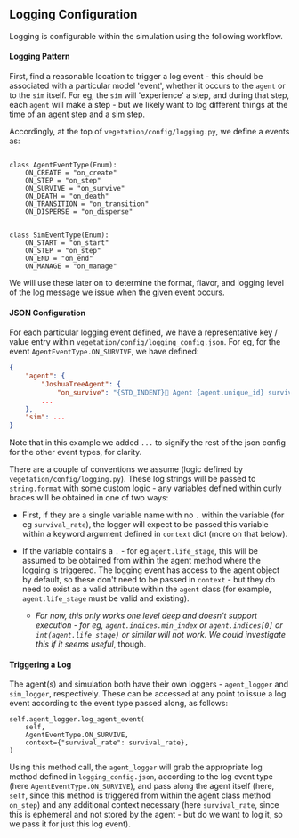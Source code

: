 ## Logging Configuration

Logging is configurable within the simulation using the following workflow.


#### Logging Pattern

First, find a reasonable location to trigger a log event - this should be associated with a particular model 'event', whether it occurs to the `agent` or to the `sim` itself. For eg, the `sim` will 'experience' a step, and during that step, each `agent` will make a step - but we likely want to log different things at the time of an agent step and a sim step.

Accordingly, at the top of `vegetation/config/logging.py`, we define a events as:

```

class AgentEventType(Enum):
    ON_CREATE = "on_create"
    ON_STEP = "on_step"
    ON_SURVIVE = "on_survive"
    ON_DEATH = "on_death"
    ON_TRANSITION = "on_transition"
    ON_DISPERSE = "on_disperse"


class SimEventType(Enum):
    ON_START = "on_start"
    ON_STEP = "on_step"
    ON_END = "on_end"
    ON_MANAGE = "on_manage"

```

We will use these later on to determine the format, flavor, and logging level of the log message we issue when the given event occurs. 

#### JSON Configuration

For each particular logging event defined, we have a representative key / value entry within `vegetation/config/logging_config.json`. For eg, for the event `AgentEventType.ON_SURVIVE`, we have defined:

```json
{
    "agent": {
        "JoshuaTreeAgent": {
            "on_survive": "{STD_INDENT}💪 Agent {agent.unique_id} survived! ({agent.life_stage} w/ survival rate {survival_rate:.2f})",
        ...
    },
    "sim": ...
}
```

Note that in this example we added `...` to signify the rest of the json config for the other event types, for clarity. 

There are a couple of conventions we assume (logic defined by `vegetation/config/logging.py`). These log strings will be passed to `string.format` with some custom logic - any variables defined within curly braces will be obtained in one of two ways:

- First, if they are a single variable name with no `.` within the variable (for eg `survival_rate`), the logger will expect to be passed this variable within a keyword argument defined in `context` dict (more on that below).

- If the variable contains a `.` - for eg `agent.life_stage`, this will be assumed to be obtained from within the agent method where the logging is triggered. The logging event has access to the agent object by default, so these don't need to be passed in `context` - but they do need to exist as a valid attribute within the `agent` class (for example, `agent.life_stage` must be valid and existing).

    - _For now, this only works one level deep and doesn't support execution - for eg, `agent.indices.min_index` or `agent.indices[0]` or `int(agent.life_stage)` or similar will not work. We could investigate this if it seems useful_, though.

#### Triggering a Log

The agent(s) and simulation both have their own loggers - `agent_logger` and `sim_logger`, respectively. These can be accessed at any point to issue a log event according to the event type passed along, as follows:

```
self.agent_logger.log_agent_event(
    self,
    AgentEventType.ON_SURVIVE,
    context={"survival_rate": survival_rate},
)
```

Using this method call, the `agent_logger` will grab the appropriate log method defined in `logging_config.json`, according to the log event type (here `AgentEventType.ON_SURVIVE`), and pass along the agent itself (here, `self`, since this method is triggered from within the agent class method `on_step`) and any additional context necessary (here `survival_rate`, since this is ephemeral and not stored by the agent - but do we want to log it, so we pass it for just this log event).

